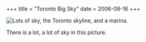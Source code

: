 +++
title = "Toronto Big Sky"
date = 2006-08-16
+++

![Lots of sky, the Toronto skyline, and a marina.](http://www.aphoenix.ca/photoblog/photos/TorontoBigSky.jpg "Big sky country is not generally accepted as Toronto, but what the hey.")

There is a lot, a lot of sky in this picture.
